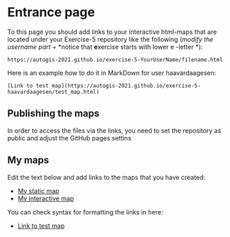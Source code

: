 # Entrance page

To this page you should add links to your interactive html-maps that are located under your Exercise-5 repository like the following (*modify the username part* + *notice that **e**xercise starts with lower e -letter *):

 `https://autogis-2021.github.io/exercise-5-YourUserName/filename.html`

Here is an example how to do it in MarkDown for user haavardaagesen:

```
[Link to test map](https://autogis-2021.github.io/exercise-5-haavardaagesen/test_map.html)
```
## Publishing the maps 

In order to access the files via the links, you need to set the repository as public and adjust the GitHub pages settins
## My maps

Edit the text below and add links to the maps that you have created:

 - [My static map]()
 - [My interactive map](https:area_suitable_for_solar_panels_in_helsinki.html)
 
 You can check syntax for formatting the links in here: 
 - [Link to test map](https://autogis-2021.github.io/exercise-5-haavardaagesen/test_map.html)

